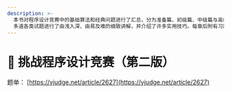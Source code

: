 ```yaml
---
description: >-
  本书对程序设计竞赛中的基础算法和经典问题进行了汇总，分为准备篇、初级篇、中级篇与高级篇4章。作者结合自己丰富的参赛经验，对严格筛选的110
  多道各类试题进行了由浅入深、由易及难的细致讲解，并介绍了许多实用技巧。每章后附有习题，供读者练习，巩固所学。本书适合程序设计人员、程序设计竞赛爱好者以及高校计算机专业师生阅读。
---
```


# 📖 挑战程序设计竞赛（第二版）

题单： [https://vjudge.net/article/2627](https://vjudge.net/article/2627)
